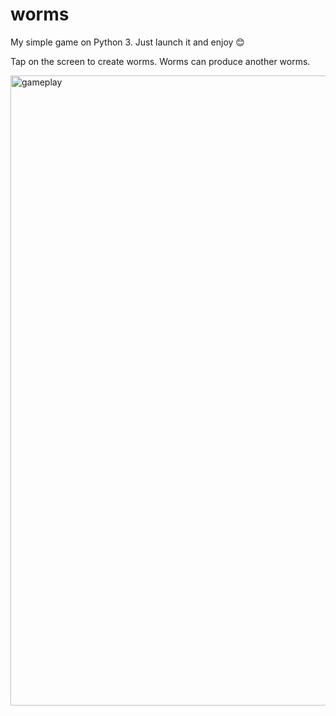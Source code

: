 # worms
My simple game on Python 3. Just launch it and enjoy 😊

Tap on the screen to create worms. Worms can produce another worms.

<img width="1008" alt="gameplay" src="https://user-images.githubusercontent.com/31865236/177632744-c6bd611d-5673-4b4b-810f-98224b45c811.png">

